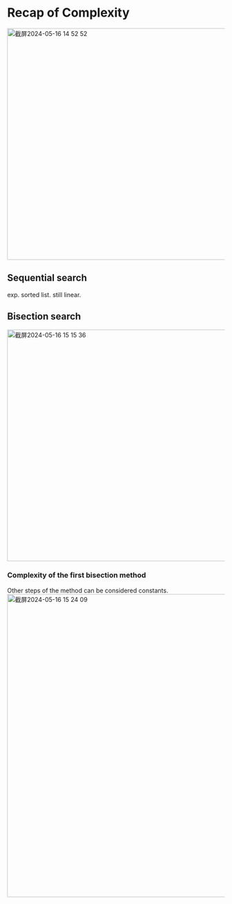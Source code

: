 # Recap of Complexity
<img width="535" alt="截屏2024-05-16 14 52 52" src="https://github.com/LetongLi/1.6.100A-Introduction-to-Computer-Science-Programming-in-Python/assets/144520045/6fce74c4-0952-4f31-b77d-5e0fdacbec45">

## Sequential search
exp. sorted list.
still linear.

## Bisection search
<img width="535" alt="截屏2024-05-16 15 15 36" src="https://github.com/LetongLi/1.6.100A-Introduction-to-Computer-Science-Programming-in-Python/assets/144520045/48cd159a-0ba5-41b2-a248-3566b990434f">

### Complexity of the first bisection method
Other steps of the method can be considered constants.
<img width="700" alt="截屏2024-05-16 15 24 09" src="https://github.com/LetongLi/1.6.100A-Introduction-to-Computer-Science-Programming-in-Python/assets/144520045/78a7bd12-3622-4fb9-abc3-638c79dff749">

